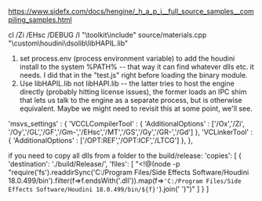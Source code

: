 https://www.sidefx.com/docs/hengine/_h_a_p_i__full_source_samples__compiling_samples.html

cl /Zi /EHsc /DEBUG /I "<path to Houdini install location>\toolkit\include" source/materials.cpp "<path to Houdini install location>\custom\houdini\dsolib\libHAPIL.lib"

1. set process.env (process environment variable) to add the houdini install to the system %PATH% -- that way it can find whatever dlls etc. it needs. I did that in the "test.js" right before loading the binary module.
2. Use libHAPIL.lib not libHAPI.lib -- the latter tries to host the engine directly (probably hitting license issues), the former loads an IPC shim that lets us talk to the engine as a separate process, but is otherwise equivalent. Maybe we might need to revisit this at some point, we'll see. 


'msvs_settings' : {
						'VCCLCompilerTool' : {
							'AdditionalOptions' : ['/Ox','/Zi', '/Oy','/GL','/GF','/Gm-','/EHsc','/MT','/GS','/Gy','/GR-','/Gd']
						},
						'VCLinkerTool' : {
							'AdditionalOptions' : ['/OPT:REF','/OPT:ICF','/LTCG']
						},
					},


if you need to copy all dlls from a folder to the build/release:
'copies': [
						{
							'destination': './build/Release/',
							'files': [
								"<!@(node -p \"require('fs').readdirSync('C:/Program Files/Side Effects Software/Houdini 18.0.499/bin').filter(f=>f.endsWith('.dll')).map(f=>`'C:/Program Files/Side Effects Software/Houdini 18.0.499/bin/${f}'`).join(' ')\")"
							]
						}
					]